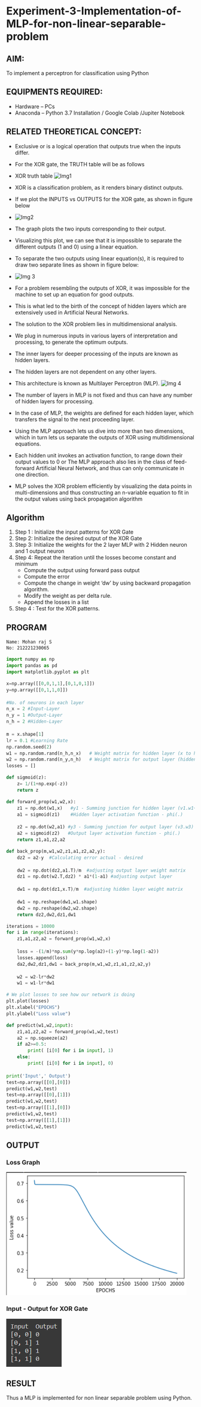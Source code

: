 # Experiment-3-Implementation-of-MLP-for-non-linear-separable-problem
## **AIM:**

To implement a perceptron for classification using Python

## **EQUIPMENTS REQUIRED:**
* Hardware – PCs
* Anaconda – Python 3.7 Installation / Google Colab /Jupiter Notebook

## **RELATED THEORETICAL CONCEPT:**
* Exclusive or is a logical operation that outputs true when the inputs differ.
* For the XOR gate, the TRUTH table will be as follows
* XOR truth table
![Img1](https://user-images.githubusercontent.com/112920679/195774720-35c2ed9d-d484-4485-b608-d809931a28f5.gif)

* XOR is a classification problem, as it renders binary distinct outputs. 
* If we plot the INPUTS vs OUTPUTS for the XOR gate, as shown in figure below

* ![Img2](https://user-images.githubusercontent.com/112920679/195774898-b0c5886b-3d58-4377-b52f-73148a3fe54d.gif)

* The graph plots the two inputs corresponding to their output. 
* Visualizing this plot, we can see that it is impossible to separate the different outputs (1 and 0) using a linear equation.
* To separate the two outputs using linear equation(s), it is required to draw two separate lines as shown in figure below:
* ![Img 3](https://user-images.githubusercontent.com/112920679/195775012-74683270-561b-4a3a-ac62-cf5ddfcf49ca.gif)
* For a problem resembling the outputs of XOR, it was impossible for the machine to set up an equation for good outputs. 
* This is what led to the birth of the concept of hidden layers which are extensively used in Artificial Neural Networks. 
* The solution to the XOR problem lies in multidimensional analysis. 
* We plug in numerous inputs in various layers of interpretation and processing, to generate the optimum outputs.
* The inner layers for deeper processing of the inputs are known as hidden layers. 
* The hidden layers are not dependent on any other layers.
* This architecture is known as Multilayer Perceptron (MLP).
![Img 4](https://user-images.githubusercontent.com/112920679/195775183-1f64fe3d-a60e-4998-b4f5-abce9534689d.gif)
* The number of layers in MLP is not fixed and thus can have any number of hidden layers for processing. 
* In the case of MLP, the weights are defined for each hidden layer, which transfers the signal to the next proceeding layer.
* Using the MLP approach lets us dive into more than two dimensions, which in turn lets us separate the outputs of XOR using multidimensional equations.
* Each hidden unit invokes an activation function, to range down their output values to 0 or The MLP approach also lies in the class of feed-forward Artificial Neural Network, and thus can only communicate in one direction. 
* MLP solves the XOR problem efficiently by visualizing the data points in multi-dimensions and thus constructing an n-variable equation to fit in the output values using back propagation algorithm

## **Algorithm**

1. Step 1 : Initialize the input patterns for XOR Gate
2. Step 2: Initialize the desired output of the XOR Gate
3. Step 3: Initialize the weights for the 2 layer MLP with 2 Hidden neuron and 1 output neuron
4. Step 4: Repeat the  iteration  until the losses become constant and minimum
    * Compute the output using forward pass output
    * Compute the error
    * Compute the change in weight ‘dw’ by using backward propagation algorithm.
    * Modify the weight as per delta rule.
    * Append the losses in a list
5. Step 4 : Test for the XOR patterns.



## **PROGRAM** 
```
Name: Mohan raj S
No: 212221230065
```
```python
import numpy as np
import pandas as pd
import matplotlib.pyplot as plt
```
```python
x=np.array([[0,0,1,1],[0,1,0,1]])
y=np.array([[0,1,1,0]])

#No. of neurons in each layer
n_x = 2 #Input-Layer
n_y = 1 #Output-Layer
n_h = 2 #Hidden-Layer

m = x.shape[1]
lr = 0.1 #Learning Rate
np.random.seed(2)
w1 = np.random.rand(n_h,n_x)   # Weight matrix for hidden layer (x to hidden)
w2 = np.random.rand(n_y,n_h)   # Weight matrix for output layer (hidden to y)
losses = []
```
```python
def sigmoid(z):
    z= 1/(1+np.exp(-z))
    return z
```
```python
def forward_prop(w1,w2,x):
    z1 = np.dot(w1,x)   #y1 - Summing junction for hidden layer (v1.w1+v2.w1)
    a1 = sigmoid(z1)    #Hidden layer activation function - phi(.)

    z2 = np.dot(w2,a1) #y3 - Summing junction for output layer (v3.w3)
    a2 = sigmoid(z2)   #Output layer activation function - phi(.)
    return z1,a1,z2,a2
```
```python
def back_prop(m,w1,w2,z1,a1,z2,a2,y):    
    dz2 = a2-y  #Calculating error actual - desired

    dw2 = np.dot(dz2,a1.T)/m  #adjusting output layer weight matrix
    dz1 = np.dot(w2.T,dz2) * a1*(1-a1) #adjusting output layer

    dw1 = np.dot(dz1,x.T)/m  #adjusting hidden layer weight matrix

    dw1 = np.reshape(dw1,w1.shape)
    dw2 = np.reshape(dw2,w2.shape)    
    return dz2,dw2,dz1,dw1
```
```python
iterations = 10000
for i in range(iterations):
    z1,a1,z2,a2 = forward_prop(w1,w2,x)

    loss = -(1/m)*np.sum(y*np.log(a2)+(1-y)*np.log(1-a2))
    losses.append(loss)
    da2,dw2,dz1,dw1 = back_prop(m,w1,w2,z1,a1,z2,a2,y)
    
    w2 = w2-lr*dw2
    w1 = w1-lr*dw1
```
```python
# We plot losses to see how our network is doing
plt.plot(losses)
plt.xlabel("EPOCHS")
plt.ylabel("Loss value")
```
```python
def predict(w1,w2,input):
    z1,a1,z2,a2 = forward_prop(w1,w2,test)
    a2 = np.squeeze(a2)
    if a2>=0.5:
        print( [i[0] for i in input], 1)
    else:
        print( [i[0] for i in input], 0)

print('Input',' Output')
test=np.array([[0],[0]])
predict(w1,w2,test)
test=np.array([[0],[1]])
predict(w1,w2,test)
test=np.array([[1],[0]])
predict(w1,w2,test)
test=np.array([[1],[1]])
predict(w1,w2,test)
```
## **OUTPUT** 
### **Loss Graph**
![Loss Plot](./Loss_graph.png)

### **Input - Output for XOR Gate**
![Input - Output for XOR Gate](./IO_for_XOR_gate.png)

## **RESULT**
Thus a MLP is implemented for non linear separable problem using Python.
